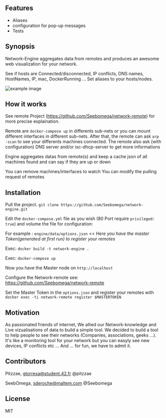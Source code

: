[logo]: http://img15.hostingpics.net/pics/344966example.png "example"

## Features
* Aliases
* configuration for pop-up messages
* Tests

## Synopsis

Network-Engine aggregates data from remotes and produces an awesome web visualization for your network.

See if hosts are Connected/disconnected, IP conflicts, DNS names, HostNames, IP, mac, DockerRunning ...
Set aliases to your hosts/nodes.

![example image][logo]


## How it works

See remote Project (https://github.com/Seebomega/network-remote) for more precise explaination.

Remote are `docker-compose up` in differents sub-nets or you can mount different interfaces in different sub-nets.
After that, the remote can ask `arp -scan` to see your differents machines connected.
The remote also ask (with configuration) DNS server and/or isc-dhcp-server to get more informations

Engine aggregates datas from remote(s) and keep a cache json of all machines found and can say if they are up or down

You can remove machines/interfaces to watch
You can modify the pulling request of remotes


## Installation

Pull the project. `git clone https://github.com/Seebomega/network-engine.git`

Edit the `docker-compose.yml` file as you wish (80 Port require `privileged: true`) and volume the file for configuration:

For example : `engine/data/options.json` << _Here you have the master Token(generated at first run) to register your remotes_

Exec: `docker build -t network-engine .`

Exec: `docker-compose up`

Now you have the Master node on `http://localhost`

Configure the Network-remote see: https://github.com/Seebomega/network-remote

Set the Master Token in the `options.json` and register your remotes with `docker exec -ti network-remote register $MASTERTOKEN`



## Motivation

As passionated friends of internet, 
We allied our Network-knowledge and Live vizualisations of data to build a simple tool.
We decided to build a tool to help people to see their networks (Companies, associations, geeks ...). 
It's like a monitoring tool for your network but you can easyly see new devices, IP conflicts etc ...
And ... for fun, we have to admit it.



## Contributors

Pitzzae, gtorresa@student.42.fr @pitzzae

SeebOmega, sderoche@maltem.com  @Seebomega


## License

MIT
